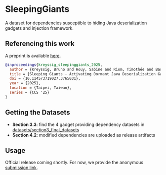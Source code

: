 # SleepingGiants

A dataset for dependencies susceptible to hiding Java deserialization gadgets and injection framework.

## Referencing this work

A preprint is available [here](https://arxiv.org/abs/2504.20485).

```bib
@inproceedings{kreyssig_sleepinggiants_2025,
  author = {Kreyssig, Bruno and Houy, Sabine and Riom, Timothée and Bartel, Alexandre},
  title = {Sleeping Giants - Activating Dormant Java Deserialization Gadget Chains through Stealthy Code Changes},
  doi = {10.1145/3719027.3765031},
  year = {2025},
  location = {Taipei, Taiwan},
  series = {CCS '25}
}
```

## Getting the Datasets

- **Section 3.3**: find the 4 gadget providing dependency datasets in [datasets/section3_final_datasets](datasets/section3_final_datasets)
- **Section 4.2**: modified dependencies are uploaded as release artifacts

## Usage

Official release coming shortly. For now, we provide the anonymous [submission link](https://zenodo.org/records/15039856?preview=1&token=eyJhbGciOiJIUzUxMiIsImlhdCI6MTc0MjIxODg4MiwiZXhwIjoxNzY3MTM5MTk5fQ.eyJpZCI6ImY4YzQ1ZDkwLTIwOGQtNDEzMy1iODVlLWFiYTc5ODljODQxNiIsImRhdGEiOnt9LCJyYW5kb20iOiJjZWIwMWZhMTA5N2U3NTU4ZWQ0MGVlMTA1OGE4OTIwNSJ9.iGAqYqGv1_MdFHnd8QcXtuS4mFO5zVvFLI78OyiKHqLD1phW5sYDkH_aTIrDAWximJK4WmlzN0KFp_bVCM-xVQ).



